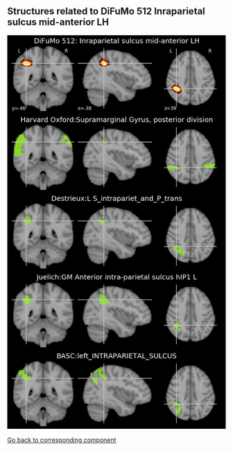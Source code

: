 


## Structures related to DiFuMo 512 Inraparietal sulcus mid-anterior LH

![155](155.jpg "Structures related to DiFuMo 512 Inraparietal sulcus mid-anterior LH")

[Go back to corresponding component](https://parietal-inria.github.io/DiFuMo/512/html/155.html)
